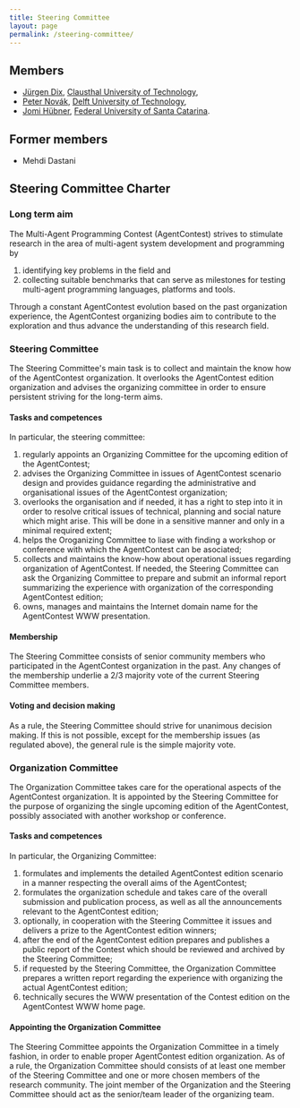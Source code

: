 ```yaml
---
title: Steering Committee
layout: page
permalink: /steering-committee/
---
```


Members
-------

* [Jürgen Dix](http://www.in.tu-clausthal.de/divisions/cig/cigroot/members/leader/cigmember-dix/),
  [Clausthal University of Technology](http://tu-clausthal.de/),
* [Peter Novák](http://peter.aronde.net/),
  [Delft University of Technology](http://www.tudelft.nl/),
* [Jomi Hübner](http://jomi.das.ufsc.br/),
  [Federal University of Santa Catarina](http://www.ufsc.br/).

Former members
--------------

* Mehdi Dastani

Steering Committee Charter
--------------------------

### Long term aim

The Multi-Agent Programming Contest (AgentContest) strives to stimulate
research in the area of multi-agent system development and programming by

1. identifying key problems in the field and
2. collecting suitable benchmarks that can serve as milestones for testing
   multi-agent programming languages, platforms and tools.

Through a constant AgentContest evolution based on the past organization
experience, the AgentContest organizing bodies aim to contribute to the
exploration and thus advance the understanding of this research field.

### Steering Committee

The Steering Committee's main task is to collect and maintain the know how
of the AgentContest organization. It overlooks the AgentContest edition
organization and advises the organizing committee in order to
ensure persistent striving for the long-term aims.

#### Tasks and competences

In particular, the steering committee:

1. regularly appoints an Organizing Committee for the upcoming edition
   of the AgentContest;
2. advises the Organizing Committee in issues of AgentContest scenario design
   and provides guidance regarding the administrative and organisational issues
   of the AgentContest organization;
3. overlooks the organisation and if needed, it has a right to step into it
   in order to resolve critical issues of technical, planning and social nature
   which might arise. This will be done in a sensitive manner and only
   in a minimal required extent;
4. helps the Oroganizing Committee to liase with finding a workshop
   or conference with which the AgentContest can be asociated;
5. collects and maintains the know-how about operational issues regarding
   organization of AgentContest. If needed, the Steering Committee can ask
   the Organizing Committee to prepare and submit an informal report
   summarizing the experience with organization of the corresponding
   AgentContest edition;
6. owns, manages and maintains the Internet domain name for the AgentContest
   WWW presentation.

#### Membership

The Steering Committee consists of senior community members who participated
in the AgentContest organization in the past. Any changes of the membership
underlie a 2/3 majority vote of the current Steering Committee members.

#### Voting and decision making

As a rule, the Steering Committee should strive for unanimous decision making.
If this is not possible, except for the membership issues (as regulated above),
the general rule is the simple majority vote.

### Organization Committee

The Organization Committee takes care for the operational aspects of
the AgentContest organization. It is appointed by the Steering Committee for
the purpose of organizing the single upcoming edition of the AgentContest,
possibly associated with another workshop or conference.

#### Tasks and competences

In particular, the Organizing Committee:

1. formulates and implements the detailed AgentContest edition scenario in a
   manner respecting the overall aims of the AgentContest;
2. formulates the organization schedule and takes care of the overall
   submission and publication process, as well as all the announcements
   relevant to the AgentContest edition;
3. optionally, in cooperation with the Steering Committee it issues
   and delivers a prize to the AgentContest edition winners;
4. after the end of the AgentContest edition prepares and publishes a public
   report of the Contest which should be reviewed and archived
   by the Steering Committee;
5. if requested by the Steering Committee, the Organization Committee prepares
   a written report regarding the experience with organizing
   the actual AgentContest edition;
6. technically secures the WWW presentation of the Contest edition
   on the AgentContest WWW home page.

#### Appointing the Organization Committee

The Steering Committee appoints the Organization Committee in a timely fashion,
in order to enable proper AgentContest edition organization. As of a rule,
the Organization Committee should consists of at least one member of the
Steering Committee and one or more chosen members of the research community.
The joint member of the Organization and the Steering Committee should act as
the senior/team leader of the organizing team.
